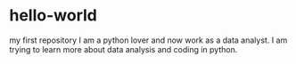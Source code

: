 # hello-world
my first repository
I am a python lover and now work as a data analyst.  I am trying to learn more about data analysis and coding in python.
